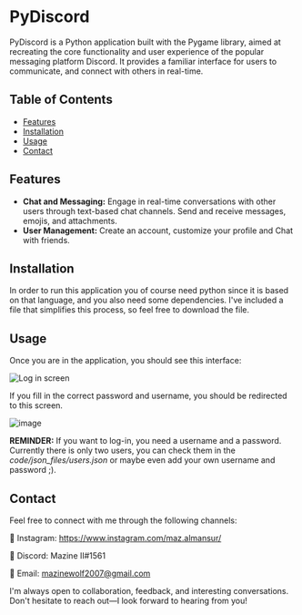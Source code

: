 # PyDiscord

PyDiscord is a Python application built with the Pygame library, aimed at recreating the core functionality and user experience of the popular messaging platform Discord. It provides a familiar interface for users to communicate, and connect with others in real-time.

## Table of Contents

- [Features](#features)
- [Installation](#installation)
- [Usage](#usage)
- [Contact](#contact)

## Features

- **Chat and Messaging:** Engage in real-time conversations with other users through text-based chat channels. Send and receive messages, emojis, and attachments.
- **User Management:** Create an account, customize your profile and Chat with friends.


## Installation

In order to run this application you of course need python since it is based on that language, and you also need some dependencies. I've included a file that simplifies this process, so feel free to download the file.

## Usage

Once you are in the application, you should see this interface:

![Log in screen](https://github.com/MazineZ/PyDiscord/assets/103586564/aa062660-7c31-412e-8f1a-a898af17a2d6)

If you fill in the correct password and username, you should be redirected to this screen.

![image](https://github.com/mazineZ/Discord-remake/assets/103586564/fcea220d-9655-4670-ab86-0a4cec1d105d)

**REMINDER:** If you want to log-in, you need a username and a password. Currently there is only two users, you can check them in the *code/json_files/users.json* or maybe even add your own username and password ;).

## Contact

Feel free to connect with me through the following channels:

🌟 Instagram: https://www.instagram.com/maz.almansur/

🔔 Discord: Mazine II#1561

📧 Email: mazinewolf2007@gmail.com

I'm always open to collaboration, feedback, and interesting conversations. Don't hesitate to reach out—I look forward to hearing from you!

